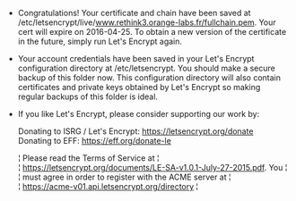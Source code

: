  - Congratulations! Your certificate and chain have been saved at
   /etc/letsencrypt/live/www.rethink3.orange-labs.fr/fullchain.pem.
   Your cert will expire on 2016-04-25. To obtain a new version of the
   certificate in the future, simply run Let's Encrypt again.
 - Your account credentials have been saved in your Let's Encrypt
   configuration directory at /etc/letsencrypt. You should make a
   secure backup of this folder now. This configuration directory will
   also contain certificates and private keys obtained by Let's
   Encrypt so making regular backups of this folder is ideal.
 - If you like Let's Encrypt, please consider supporting our work by:

   Donating to ISRG / Let's Encrypt:   https://letsencrypt.org/donate
   Donating to EFF:                    https://eff.org/donate-le

   ¦ Please read the Terms of Service at                                  ¦  
   ¦ https://letsencrypt.org/documents/LE-SA-v1.0.1-July-27-2015.pdf. You ¦  
   ¦ must agree in order to register with the ACME server at              ¦  
   ¦ https://acme-v01.api.letsencrypt.org/directory                       ¦  

   
   

